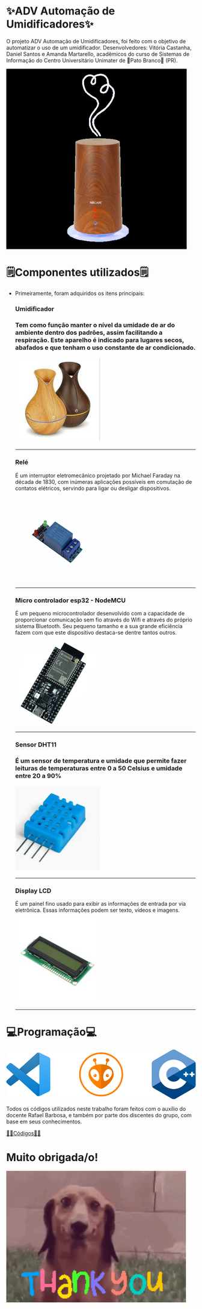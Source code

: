 

<h1>✨ADV Automação de Umidificadores✨</h1>
<p>O projeto ADV Automação de Umidificadores, foi feito com o objetivo de automatizar o uso de um umidificador. Desenvolvedores: Vitória Castanha, Daniel Santos e Amanda Martarello, acadêmicos do curso de Sistemas de Informação do Centro Universitário Unimater de 🦆Pato Branco🦆 (PR). </p>
<img src="./img/umidificador-gif.gif" alt="gif de um umidificador"> 

<h1>🗒Componentes utilizados🗒</h1>
<ul>
<li a>Primeiramente, foram adquiridos os itens principais:</li>
<h3>Umidificador<h3>
<p>Tem como função manter o nível da umidade de ar do ambiente dentro dos padrões, assim facilitando a respiração. Este aparelho é indicado para lugares secos, abafados e que tenham o uso constante de ar condicionado.</p>
<img src="./img/umidificador.png" alt="Umidificador">
<hr>
<h3>Relé</h3>
<p>É um interruptor eletromecânico projetado por Michael Faraday na década de 1830, com inúmeras aplicações possíveis em comutação de contatos elétricos, servindo para ligar ou desligar dispositivos.</p>
<img src="./img/rele.png" alt="Relé">
<hr>
<h3>Micro controlador esp32 - NodeMCU</h3>
<p>É um pequeno microcontrolador desenvolvido com a capacidade de proporcionar comunicação sem fio através do Wifi e através do próprio sistema Bluetooth. Seu pequeno tamanho e a sua grande eficiência fazem com que este dispositivo destaca-se dentre tantos outros.</p>
<img src="./img/nodemcu.png" alt="esp32">
<hr>
<h3>Sensor DHT11<h3>
<p>É um sensor de temperatura e umidade que permite fazer leituras de temperaturas entre 0 a 50 Celsius e umidade entre 20 a 90%</p>
<img src="./img/sensordht11.png" alt="Sensor Dht11">
<hr>
<h3>Display LCD</h3>
<p>É um painel fino usado para exibir as informações de entrada por via eletrônica. Essas informações podem ser texto, vídeos e imagens.</p>
<img src="./img/displaylcd.png" alt="display lcd">
<hr>
</ul>

<h1>💻Programação💻</h1>
<img src="./img/programacao.png" alt="">
<p>Todos os códigos utilizados neste trabalho foram feitos com o auxílio do docente Rafael Barbosa, e também por parte dos discentes do grupo, com base em seus conhecimentos.</p>
<a href="https://github.com/amandaVolpatto/Projeto_MVP/tree/main/Projects"><p>👨‍💻Códigos👨‍💻</p></a>

<h1>Muito obrigada/o!</h1>
<img src="./img/dog.gif" alt="">